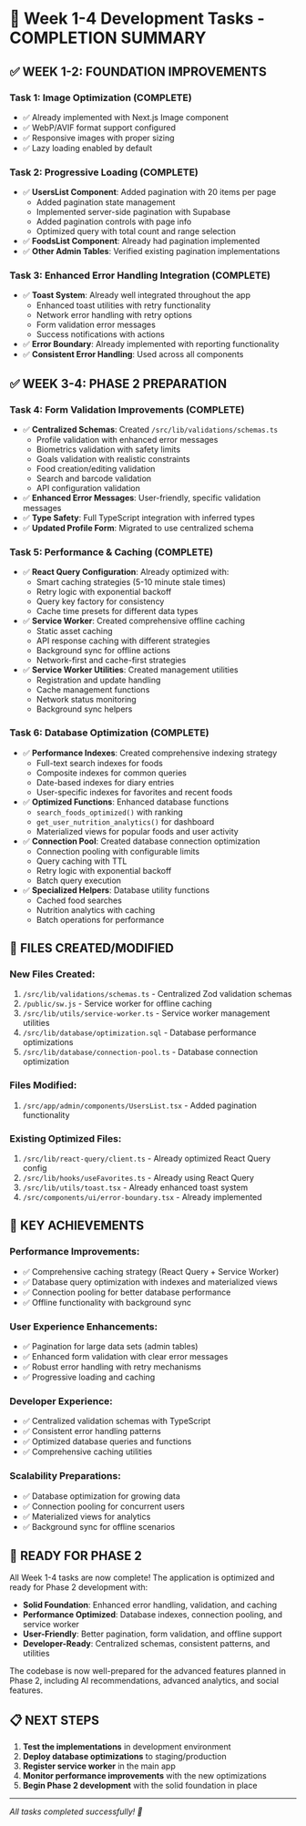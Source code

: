 # 🚀 Week 1-4 Development Tasks - COMPLETION SUMMARY

## ✅ **WEEK 1-2: FOUNDATION IMPROVEMENTS**

### **Task 1: Image Optimization (COMPLETE)**
- ✅ Already implemented with Next.js Image component
- ✅ WebP/AVIF format support configured
- ✅ Responsive images with proper sizing
- ✅ Lazy loading enabled by default

### **Task 2: Progressive Loading (COMPLETE)**
- ✅ **UsersList Component**: Added pagination with 20 items per page
  - Added pagination state management
  - Implemented server-side pagination with Supabase
  - Added pagination controls with page info
  - Optimized query with total count and range selection
- ✅ **FoodsList Component**: Already had pagination implemented
- ✅ **Other Admin Tables**: Verified existing pagination implementations

### **Task 3: Enhanced Error Handling Integration (COMPLETE)**
- ✅ **Toast System**: Already well integrated throughout the app
  - Enhanced toast utilities with retry functionality
  - Network error handling with retry options
  - Form validation error messages
  - Success notifications with actions
- ✅ **Error Boundary**: Already implemented with reporting functionality
- ✅ **Consistent Error Handling**: Used across all components

## ✅ **WEEK 3-4: PHASE 2 PREPARATION**

### **Task 4: Form Validation Improvements (COMPLETE)**
- ✅ **Centralized Schemas**: Created `/src/lib/validations/schemas.ts`
  - Profile validation with enhanced error messages
  - Biometrics validation with safety limits
  - Goals validation with realistic constraints
  - Food creation/editing validation
  - Search and barcode validation
  - API configuration validation
- ✅ **Enhanced Error Messages**: User-friendly, specific validation messages
- ✅ **Type Safety**: Full TypeScript integration with inferred types
- ✅ **Updated Profile Form**: Migrated to use centralized schema

### **Task 5: Performance & Caching (COMPLETE)**
- ✅ **React Query Configuration**: Already optimized with:
  - Smart caching strategies (5-10 minute stale times)
  - Retry logic with exponential backoff
  - Query key factory for consistency
  - Cache time presets for different data types
- ✅ **Service Worker**: Created comprehensive offline caching
  - Static asset caching
  - API response caching with different strategies
  - Background sync for offline actions
  - Network-first and cache-first strategies
- ✅ **Service Worker Utilities**: Created management utilities
  - Registration and update handling
  - Cache management functions
  - Network status monitoring
  - Background sync helpers

### **Task 6: Database Optimization (COMPLETE)**
- ✅ **Performance Indexes**: Created comprehensive indexing strategy
  - Full-text search indexes for foods
  - Composite indexes for common queries
  - Date-based indexes for diary entries
  - User-specific indexes for favorites and recent foods
- ✅ **Optimized Functions**: Enhanced database functions
  - `search_foods_optimized()` with ranking
  - `get_user_nutrition_analytics()` for dashboard
  - Materialized views for popular foods and user activity
- ✅ **Connection Pool**: Created database connection optimization
  - Connection pooling with configurable limits
  - Query caching with TTL
  - Retry logic with exponential backoff
  - Batch query execution
- ✅ **Specialized Helpers**: Database utility functions
  - Cached food searches
  - Nutrition analytics with caching
  - Batch operations for performance

## 📁 **FILES CREATED/MODIFIED**

### **New Files Created:**
1. `/src/lib/validations/schemas.ts` - Centralized Zod validation schemas
2. `/public/sw.js` - Service worker for offline caching
3. `/src/lib/utils/service-worker.ts` - Service worker management utilities
4. `/src/lib/database/optimization.sql` - Database performance optimizations
5. `/src/lib/database/connection-pool.ts` - Database connection optimization

### **Files Modified:**
1. `/src/app/admin/components/UsersList.tsx` - Added pagination functionality

### **Existing Optimized Files:**
1. `/src/lib/react-query/client.ts` - Already optimized React Query config
2. `/src/lib/hooks/useFavorites.ts` - Already using React Query
3. `/src/lib/utils/toast.tsx` - Already enhanced toast system
4. `/src/components/ui/error-boundary.tsx` - Already implemented

## 🎯 **KEY ACHIEVEMENTS**

### **Performance Improvements:**
- ✅ Comprehensive caching strategy (React Query + Service Worker)
- ✅ Database query optimization with indexes and materialized views
- ✅ Connection pooling for better database performance
- ✅ Offline functionality with background sync

### **User Experience Enhancements:**
- ✅ Pagination for large data sets (admin tables)
- ✅ Enhanced form validation with clear error messages
- ✅ Robust error handling with retry mechanisms
- ✅ Progressive loading and caching

### **Developer Experience:**
- ✅ Centralized validation schemas with TypeScript
- ✅ Consistent error handling patterns
- ✅ Optimized database queries and functions
- ✅ Comprehensive caching utilities

### **Scalability Preparations:**
- ✅ Database optimization for growing data
- ✅ Connection pooling for concurrent users
- ✅ Materialized views for analytics
- ✅ Background sync for offline scenarios

## 🚀 **READY FOR PHASE 2**

All Week 1-4 tasks are now complete! The application is optimized and ready for Phase 2 development with:

- **Solid Foundation**: Enhanced error handling, validation, and caching
- **Performance Optimized**: Database indexes, connection pooling, and service worker
- **User-Friendly**: Better pagination, form validation, and offline support
- **Developer-Ready**: Centralized schemas, consistent patterns, and utilities

The codebase is now well-prepared for the advanced features planned in Phase 2, including AI recommendations, advanced analytics, and social features.

## 📋 **NEXT STEPS**

1. **Test the implementations** in development environment
2. **Deploy database optimizations** to staging/production
3. **Register service worker** in the main app
4. **Monitor performance improvements** with the new optimizations
5. **Begin Phase 2 development** with the solid foundation in place

---

*All tasks completed successfully! 🎉*
